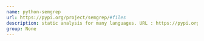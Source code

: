 ```yaml
---
name: python-semgrep
url: https://pypi.org/project/semgrep/#files
description: static analysis for many languages. URL : https://pypi.org/project/semgrep/#files Groups : None
group: None
---
```

